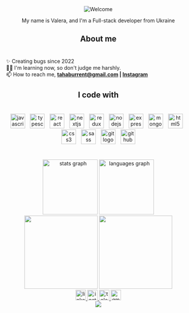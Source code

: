 <div>
  <div align="center">
    <img
      src="https://github.com/fnky/fnky/raw/fnky/img/welcome-fire.gif"
      alt="Welcome"
      align="center"
    />
  </div>

  <p align="center">
    My name is Valera, and I'm a Full-stack developer from Ukraine
  </p>

  <h2 align="center">About me</h2>
  <h1 align="center"></h1>
  <p align="left">
    ✨ Creating bugs since 2022<br />🤷‍♂️ I'm learning now, so don't judge me
    harshly.<br />📫 How to reach me,
    <strong>
      <a
        href="mailto:tahaburrent@gmail.com"
        target="_blank"
        rel="noopener noreferrer"
        >tahaburrent@gmail.com</a
      >
      |
      <a
        href="https://www.instagram.com/_.come_as_you_are._/"
        target="_blank"
        rel="noopener noreferrer"
        >Instagram</a
      >
    </strong>
  </p>

  <h2 align="center">I code with</h2>
  <h1 align="center"></h1>
  <div align="center">
    <img
      src="https://img.shields.io/badge/-JavaScript-white?style=flat-square&logo=javascript"
      height="40"
      alt="javascript logo"
    />
    <img width="6" />
    <img
      src="https://img.shields.io/badge/-TypeScript-white?style=flat-square&logo=typescript"
      height="40"
      alt="typescript logo"
    />
    <img width="6" />
    <img
      src="https://img.shields.io/badge/-React-282C34?style=flat-square&logo=react"
      height="40"
      alt="react logo"
    />
    <img width="6" />
    <img
      src="https://img.shields.io/badge/-Next.js-black?style=flat-square&logo=next.js"
      height="40"
      alt="nextjs logo"
    />
    <img width="6" />
    <img
      src="https://img.shields.io/badge/-Redux-311C87?style=flat-square&logo=redux"
      height="40"
      alt="redux logo"
    />
    <img width="6" />
    <img
      src="https://img.shields.io/badge/-Node.js-black?style=flat-square&logo=node.js"
      height="40"
      alt="nodejs logo"
    />
    <img width="6" />
    <img
      src="https://img.shields.io/badge/-express.js-white?style=flat-square&logo=express&logoColor=black"
      height="40"
      alt="express logo"
    />
    <img width="6" />
    <img
      src="https://img.shields.io/badge/-MongoDB-082532?style=flat-square&logo=mongodb"
      height="40"
      alt="mongodb logo"
    />
    <img width="6" />
    <img
      src="https://img.shields.io/badge/-HTML5-E34F26?style=flat-square&logo=html5&logoColor=white"
      height="40"
      alt="html5 logo"
    />
    <img width="6" />
    <img
      src="https://img.shields.io/badge/-CSS3-1572B6?style=flat-square&logo=css3"
      height="40"
      alt="css3 logo"
    />
    <img width="6" />
    <img
      src="https://img.shields.io/badge/-SASS-082532?style=flat-square&logo=sass"
      height="40"
      alt="sass logo"
    />
    <img width="6" />
    <img
      src="https://img.shields.io/badge/-GIT-white?style=flat-square&logo=git"
      height="40"
      alt="git logo"
    />
    <img width="6" />
    <img
      src="https://img.shields.io/badge/-github-55307E?style=flat-square&logo=github"
      height="40"
      alt="github logo"
    />
  </div>

  <h1 align="center"></h1>

  <div align="center">
    <img
      src="https://github-readme-stats.vercel.app/api?username=vaaleerkiin&count_private=true&disable_animations=false&theme=gruvbox&locale=en&hide_border=true"
      height="150"
      alt="stats graph"
    />
    <img
      src="https://github-readme-stats.vercel.app/api/top-langs?username=vaaleerkiin&locale=en&hide_title=false&layout=compact&card_width=320&langs_count=5&theme=gruvbox&hide_border=true&order=2"
      height="150"
      alt="languages graph"
    />
  </div>

  <div align="center">
    <img
      height="200"
      src="https://gifdb.com/images/high/coding-animated-laptop-flow-stream-ja04010rm5o68zfk.gif"
    />
    <img
      height="200"
      src="https://raw.githubusercontent.com/BrunnerLivio/brunnerlivio/master/images/music.gif"
    />
  </div>

  <div align="center">
    <a
      href="https://www.linkedin.com/in/valera-kamelkov-884710268/"
      target="_blank"
    >
      <img
        src="https://img.shields.io/static/v1?message=LinkedIn&logo=linkedin&label=&color=0077B5&logoColor=white&labelColor=&style=for-the-badge"
        height="28"
        alt="linkedin logo"
      />
    </a>
    <a href="https://www.instagram.com/_.come_as_you_are._/" target="_blank">
      <img
        src="https://img.shields.io/static/v1?message=Instagram&logo=instagram&label=&color=E4405F&logoColor=white&labelColor=&style=for-the-badge"
        height="28"
        alt="instagram logo"
      />
    </a>
    <a href="https://t.me/vaaleerkiin" target="_blank">
      <img
        src="https://img.shields.io/static/v1?message=Telegram&logo=telegram&label=&color=2CA5E0&logoColor=white&labelColor=&style=for-the-badge"
        height="28"
        alt="telegram logo"
      />
    </a>
    <a href="tahaburrent@gmail.com" target="_blank">
      <img
        src="https://img.shields.io/static/v1?message=Gmail&logo=gmail&label=&color=D14836&logoColor=white&labelColor=&style=for-the-badge"
        height="28"
        alt="gmail logo"
      />
    </a>
  </div>

  <div align="center">
    <img src="https://profile-counter.glitch.me/vaaleerkiin/count.svg?" />
  </div>
</div>
